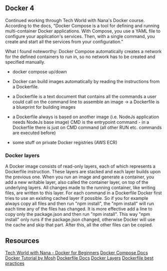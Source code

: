## Docker 4
Continued working through Tech World with Nana's Docker course.
According to the docs, "Docker Compose is a tool for defining and running multi-container
Docker applications. With Compose, you use a YAML file to configure your application's
services. Then, with a single command, you create and start all the services from your configuration."

What I found noteworthy: Docker Compose automatically creates a network for the
defined containers to run in, so no network has to be created and specified manually.
- docker compose up/down
- Docker can build images automatically by reading the instructions from a Dockerfile.
- a Dockerfile is a text document that contains all the commands a user could call on the command line
to assemble an image -> a Dockerfile is a blueprint for building images
- a Dockerfile always is based on another image (i.e. NodeJs application needs NodeJs base image) 
CMD is the entrypoint command - in a Dockerfile there is just on CMD command (all
other RUN etc. commands are executed before)

- some stuff on private Docker registries (AWS ECR)

### Docker layers
A Docker image consists of read-only layers, each of which represents a Dockerfile instruction.
These layers are stacked and each layer builds upon the previous one.
When you run an image and generate a container, you add a new writable layer, also
called the container layer, on top of the underlying layers.
All changes made to the running container, like writing files, are written to this layer.
For each command in a Dockerfile Docker first tries to use an existing cached layer
if possible. So if you for example always copy all files and then run "npm install",
the "npm install" will run each time any of the files has changed.
It is more effective add a line to copy only the package.json and then run "npm install".
This way "npm install" only runs if the package.json changed, otherwise Docker will
use the cache and skip that part. After this, all the other files can be copied.

## Resources
[Tech World with Nana - Docker for Beginners](https://www.youtube.com/watch?v=3c-iBn73dDE)
[Docker Compose Docs](https://docs.docker.com/compose/)
[Docker Tutorial by Mosh](https://www.youtube.com/watch?v=pTFZFxd4hOI)
[Dockerfile Docs](https://docs.docker.com/engine/reference/builder/)
[Docker Layers](https://bitjudo.com/blog/2014/03/13/building-efficient-dockerfiles-node-dot-js/)
[Dockerfile best practices](https://docs.docker.com/develop/develop-images/dockerfile_best-practices/)
